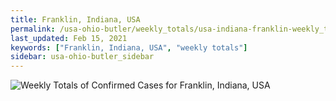 ```yaml
---
title: Franklin, Indiana, USA
permalink: /usa-ohio-butler/weekly_totals/usa-indiana-franklin-weekly_totals.html
last_updated: Feb 15, 2021
keywords: ["Franklin, Indiana, USA", "weekly totals"]
sidebar: usa-ohio-butler_sidebar
---
```


![Weekly Totals of Confirmed Cases for Franklin, Indiana, USA](/covid_tracker/images/graphs/usa-indiana-franklin-weekly_totals_graph.png)
